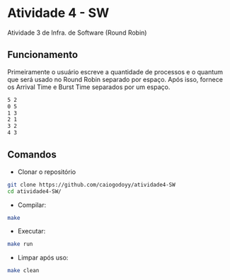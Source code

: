 # Atividade 4 - SW
Atividade 3 de Infra. de Software (Round Robin)

## Funcionamento
Primeiramente o usuário escreve a quantidade de processos e o quantum que será usado no Round Robin separado por espaço. Após isso, fornece os Arrival Time e Burst Time separados por um espaço.
```bash
5 2
0 5
1 3
2 1
3 2
4 3
```

## Comandos
+ Clonar o repositório
```bash
git clone https://github.com/caiogodoyy/atividade4-SW
cd atividade4-SW/
```
+ Compilar:
```bash
make
```
+ Executar:
```bash
make run
```
+ Limpar após uso:
```bash
make clean
```
